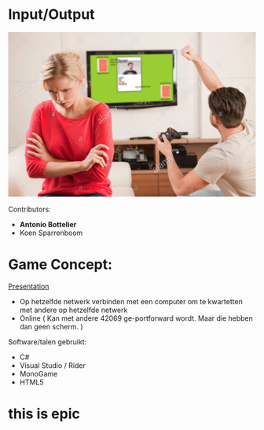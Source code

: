 # Input/Output

![poster](https://github.com/LtKst/gamelab/blob/master/poster.png)

Contributors:

  - **Antonio Bottelier**
  - Koen Sparrenboom

# Game Concept:

   [Presentation](https://docs.google.com/presentation/d/1aiOqxanbgnC7Jiv5hfRYV8YSR2mZAFUWqbYjQsOXilQ/edit?usp=sharing)

  - Op hetzelfde netwerk verbinden met een computer om te kwartetten met andere op hetzelfde netwerk
  - Online ( Kan met andere 42069 ge-portforward wordt. Maar die hebben dan geen scherm. )


Software/talen gebruikt:
  - C#
  - Visual Studio / Rider
  - MonoGame
  - HTML5


# this is epic
